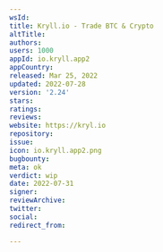 ```yaml
---
wsId: 
title: Kryll.io - Trade BTC & Crypto
altTitle: 
authors: 
users: 1000
appId: io.kryll.app2
appCountry: 
released: Mar 25, 2022
updated: 2022-07-28
version: '2.24'
stars: 
ratings: 
reviews: 
website: https://kryl.io
repository: 
issue: 
icon: io.kryll.app2.png
bugbounty: 
meta: ok
verdict: wip
date: 2022-07-31
signer: 
reviewArchive: 
twitter: 
social: 
redirect_from: 

---
```


